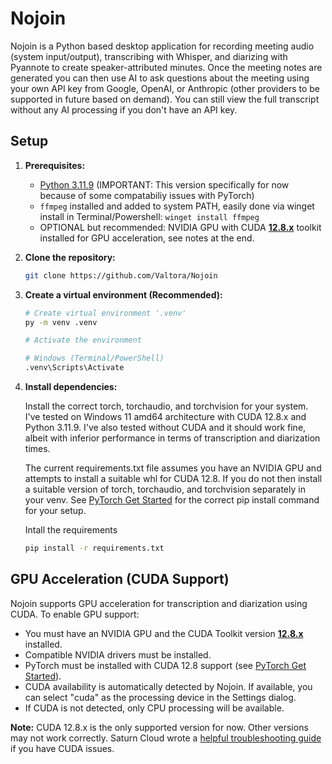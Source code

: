 # Nojoin

Nojoin is a Python based desktop application for recording meeting audio (system input/output), transcribing with Whisper, and diarizing with Pyannote to create speaker-attributed minutes. Once the meeting notes are generated you can then use AI to ask questions about the meeting using your own API key from Google, OpenAI, or Anthropic (other providers to be supported in future based on demand). You can still view the full transcript without any AI processing if you don't have an API key.

## Setup

1.  **Prerequisites:**
    *   [Python 3.11.9](https://www.python.org/downloads/release/python-3119/) (IMPORTANT: This version specifically for now because of some compatabiliy issues with PyTorch)
    *   `ffmpeg` installed and added to system PATH, easily done via winget install in Terminal/Powershell: `winget install ffmpeg`
    *   OPTIONAL but recommended: NVIDIA GPU with CUDA [**12.8.x**](https://developer.nvidia.com/cuda-12-8-1-download-archive) toolkit installed for GPU acceleration, see notes at the end.

2.  **Clone the repository:**
    ```bash
    git clone https://github.com/Valtora/Nojoin
    ```

3.  **Create a virtual environment (Recommended):**
    ```bash
    # Create virtual environment '.venv'
    py -m venv .venv
    
    # Activate the environment

    # Windows (Terminal/PowerShell)
    .venv\Scripts\Activate


4.  **Install dependencies:**
     
     Install the correct torch, torchaudio, and torchvision for your system. I've tested on Windows 11 amd64 architecture with CUDA 12.8.x and Python 3.11.9. I've also tested without CUDA and it should work fine, albeit with inferior performance in terms of transcription and diarization times.
     
     The current requirements.txt file assumes you have an NVIDIA GPU and attempts to install a suitable whl for CUDA 12.8. If you do not then install a suitable version of torch, torchaudio, and torchvision separately in your venv. See [PyTorch Get Started](https://pytorch.org/get-started/locally/) for the correct pip install command for your setup.

     Intall the requirements
    ```bash
    pip install -r requirements.txt
    ```

## GPU Acceleration (CUDA Support)

Nojoin supports GPU acceleration for transcription and diarization using CUDA. To enable GPU support:

- You must have an NVIDIA GPU and the CUDA Toolkit version [**12.8.x**](https://developer.nvidia.com/cuda-12-8-1-download-archive) installed.
- Compatible NVIDIA drivers must be installed.
- PyTorch must be installed with CUDA 12.8 support (see [PyTorch Get Started](https://pytorch.org/get-started/locally/)).
- CUDA availability is automatically detected by Nojoin. If available, you can select "cuda" as the processing device in the Settings dialog.
- If CUDA is not detected, only CPU processing will be available.

**Note:** CUDA 12.8.x is the only supported version for now. Other versions may not work correctly. Saturn Cloud wrote a [helpful troubleshooting guide](https://saturncloud.io/blog/how-to-troubleshoot-pytorchs-torchcudaisavailable-returning-false-in-windows-10/) if you have CUDA issues.